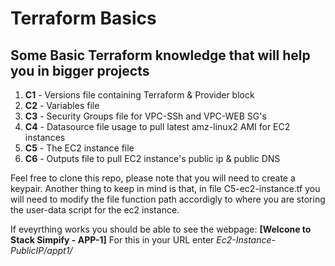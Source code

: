 # **Terraform Basics**

## Some Basic Terraform knowledge that will help you in bigger projects

1. **C1** - Versions file containing Terraform & Provider block
2. **C2** - Variables file 
3. **C3** - Security Groups file for VPC-SSh and VPC-WEB SG's
4. **C4** - Datasource file usage to pull latest amz-linux2 AMI for EC2 instances
5. **C5** - The EC2 instance file
6. **C6** - Outputs file to pull EC2 instance's public ip & public DNS

Feel free to clone this repo, please note that you will need to create a keypair. Another thing to keep in mind is that, in file C5-ec2-instance.tf you will need to modify the file function path accordigly to where you are storing the user-data script for the ec2 instance.

If eveyrthing works you should be able to see the webpage:
 **[Welcone to Stack Simpify - APP-1]** 
 For this in your URL enter *Ec2-Instance-PublicIP/appt1/*

